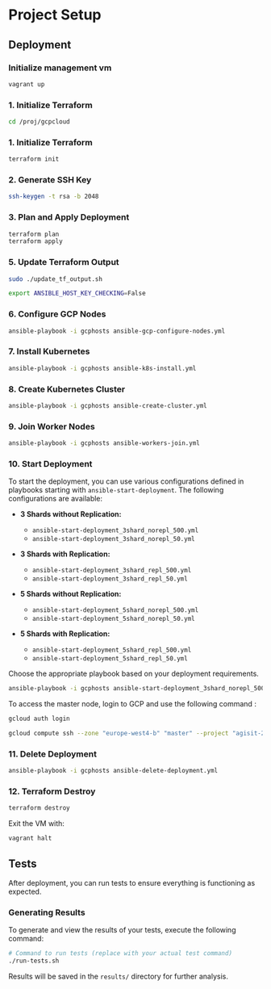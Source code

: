 
# Project Setup

## Deployment

### Initialize management vm

```bash
vagrant up
```

### 1. Initialize Terraform
```bash
cd /proj/gcpcloud
```

### 1. Initialize Terraform
```bash
terraform init
```

### 2. Generate SSH Key
```bash
ssh-keygen -t rsa -b 2048
```

### 3. Plan and Apply Deployment
```bash
terraform plan
terraform apply
```

### 5. Update Terraform Output
```bash
sudo ./update_tf_output.sh

export ANSIBLE_HOST_KEY_CHECKING=False
```

### 6. Configure GCP Nodes
```bash
ansible-playbook -i gcphosts ansible-gcp-configure-nodes.yml
```

### 7. Install Kubernetes
```bash
ansible-playbook -i gcphosts ansible-k8s-install.yml
```

### 8. Create Kubernetes Cluster
```bash
ansible-playbook -i gcphosts ansible-create-cluster.yml
```

### 9. Join Worker Nodes
```bash
ansible-playbook -i gcphosts ansible-workers-join.yml
```

### 10. Start Deployment
To start the deployment, you can use various configurations defined in playbooks starting with `ansible-start-deployment`. The following configurations are available:

- **3 Shards without Replication:** 
  - `ansible-start-deployment_3shard_norepl_500.yml`
  - `ansible-start-deployment_3shard_norepl_50.yml`

- **3 Shards with Replication:** 
  - `ansible-start-deployment_3shard_repl_500.yml` 
  - `ansible-start-deployment_3shard_repl_50.yml`

- **5 Shards without Replication:** 
  - `ansible-start-deployment_5shard_norepl_500.yml` 
  - `ansible-start-deployment_5shard_norepl_50.yml`

- **5 Shards with Replication:** 
  - `ansible-start-deployment_5shard_repl_500.yml` 
  - `ansible-start-deployment_5shard_repl_50.yml`

Choose the appropriate playbook based on your deployment requirements.

```bash
ansible-playbook -i gcphosts ansible-start-deployment_3shard_norepl_500.yml  # Example command
```

To access the master node, login to GCP and use the following command :

```bash
gcloud auth login

gcloud compute ssh --zone "europe-west4-b" "master" --project "agisit-2425-website-99970"
```

### 11. Delete Deployment
```bash
ansible-playbook -i gcphosts ansible-delete-deployment.yml
```


### 12. Terraform Destroy
```bash
terraform destroy
```

Exit the VM with:
```bash
vagrant halt
```

## Tests

After deployment, you can run tests to ensure everything is functioning as expected.

### Generating Results
To generate and view the results of your tests, execute the following command:

```bash
# Command to run tests (replace with your actual test command)
./run-tests.sh
```

Results will be saved in the `results/` directory for further analysis.